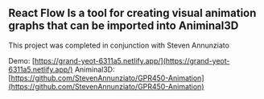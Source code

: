 ## React Flow Is a tool for creating visual animation graphs that can be imported into Animinal3D

This project was completed in conjunction with Steven Annunziato

Demo: [https://grand-yeot-6311a5.netlify.app/](https://grand-yeot-6311a5.netlify.app/)
Animinal3D: [https://github.com/StevenAnnunziato/GPR450-Animation](https://github.com/StevenAnnunziato/GPR450-Animation)
